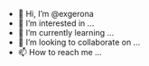 - 👋 Hi, I’m @exgerona
- 👀 I’m interested in ...
- 🌱 I’m currently learning ...
- 💞️ I’m looking to collaborate on ...
- 📫 How to reach me ...

<!---
exgerona/exgerona is a ✨ special ✨ repository because its `README.md` (this file) appears on your GitHub profile.
You can click the Preview link to take a look at your changes.
--->
